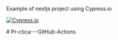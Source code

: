 Example of nextjs project using Cypress.io

<!---Start place for the badge -->
[![Cypress.io](https://img.shields.io/badge/tested%20with-Cypress-04C38E.svg)](https://www.cypress.io/)

<!---End place for the badge -->
#   P r - c t i c a - - - G i t H u b - A c t i o n s  
 